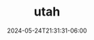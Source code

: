 ---
title: "utah"
date: 2024-05-24T21:31:31-06:00
description: My favorite photos from Utah
featured: false
resources:
  - src: PowPark1_001.jpg
    title: An alpine start before a big day of touring in the Wasatch Mountains
  - src: PowPark1_021.jpg
    title: Skinning in the Wasatch Mountains
---